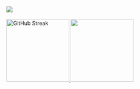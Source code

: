 <!-- ## Hi there 👋 I am Jivko -->

## <img src="https://capsule-render.vercel.app/api?type=waving&color=gradient&height=100&section=header&fontSize=20&fontAlignY=20&text=Hi%20there%20👋%20I%20am%20Jivko&animation=scaleIn" />

<a href="https://git.io/streak-stats">
    <div height="200px">
        <img height="165px" width="auto" src="https://streak-stats.demolab.com?user=JivkoKarakashev&theme=one-dark-pro&card_height=165" alt="GitHub Streak" />
        <img height="165px" width="auto" src="https://github-readme-stats.vercel.app/api/top-langs/?username=JivkoKarakashev&layout=compact" />
    </div>
</a>

<!--
**JivkoKarakashev/JivkoKarakashev** is a ✨ _special_ ✨ repository because its `README.md` (this file) appears on your GitHub profile.

Here are some ideas to get you started:

- 🔭 I’m currently working on ...
- 🌱 I’m currently learning ...
- 👯 I’m looking to collaborate on ...
- 🤔 I’m looking for help with ...
- 💬 Ask me about ...
- 📫 How to reach me: ...
- 😄 Pronouns: ...
- ⚡ Fun fact: ...
-->
